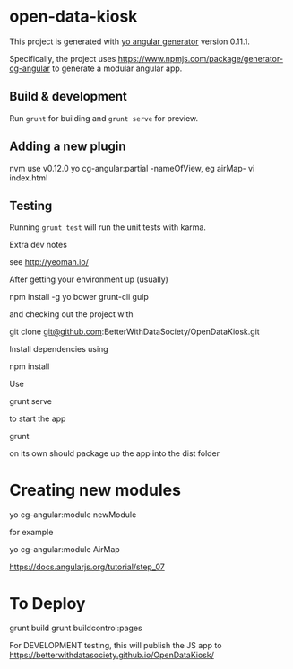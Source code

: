 
# open-data-kiosk

This project is generated with [yo angular generator](https://github.com/yeoman/generator-angular)
version 0.11.1.

Specifically, the project uses https://www.npmjs.com/package/generator-cg-angular to generate a modular angular app.

## Build & development

Run `grunt` for building and `grunt serve` for preview.


## Adding a new plugin

nvm use v0.12.0
yo cg-angular:partial -nameOfView, eg airMap-
vi index.html 


## Testing

Running `grunt test` will run the unit tests with karma.


Extra dev notes

see http://yeoman.io/

After getting your environment up (usually)

npm install -g yo bower grunt-cli gulp

and checking out the project with

git clone git@github.com:BetterWithDataSociety/OpenDataKiosk.git

Install dependencies using

npm install

Use

grunt serve

to start the app

grunt 

on its own should package up the app into the dist folder


# Creating new modules

yo cg-angular:module newModule

for example

yo cg-angular:module AirMap



https://docs.angularjs.org/tutorial/step_07




# To Deploy

grunt build
grunt buildcontrol:pages

For DEVELOPMENT testing, this will publish the JS app to https://betterwithdatasociety.github.io/OpenDataKiosk/
